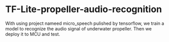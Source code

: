 # TF-Lite-propeller-audio-recognition
With using project nameed micro_speech pulished by tensorflow, we train a model to recognize the audio signal of underwater propeller. Then we deploy it to MCU and test.
